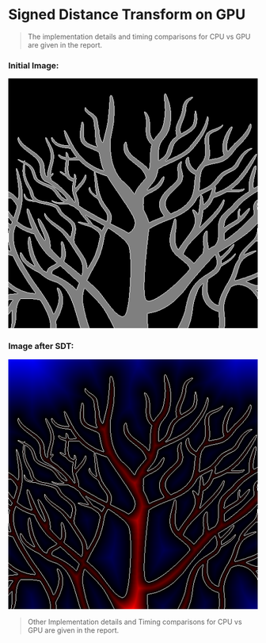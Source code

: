 # Signed Distance Transform on GPU

>The implementation details and timing comparisons for CPU vs GPU are given in the report.

### Initial Image:

![tree_small](images/tree8_small512.png)

### Image after SDT:

![earth_ahe](images/sdt_GPU.png)

>Other Implementation details and Timing comparisons for CPU vs GPU are given in the report.